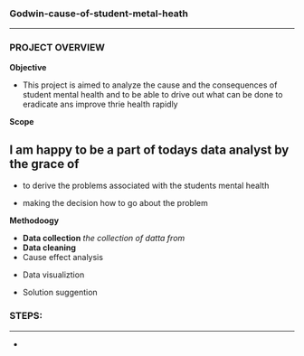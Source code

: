 ### Godwin-cause-of-student-metal-heath
---
### PROJECT OVERVIEW
**Objective**
* This project is aimed to analyze the cause and the consequences of student mental health and to be able to drive out what can be done to eradicate ans improve thrie health rapidly



**Scope**
## I am happy to be a part of todays data analyst by the grace of
* to derive the problems associated with the students mental health
+ making the decision how to go about the problem


 **Methodoogy**
 * **Data collection** *the collection of datta from*
 * **Data cleaning**
 * Cause effect analysis
 - Data visualiztion
 * Solution suggention

### STEPS:
---
-
    
 
  

